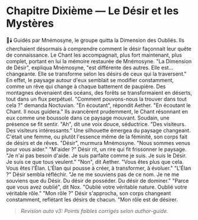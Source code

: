 # Chapitre Dixième — Le Désir et les Mystères
🌙🕯️
Guidés par Mnémosyne,
le groupe quitta la Dimension des Oubliés.
Ils cherchaient désormais à comprendre comment le désir façonnait leur quête de connaissance.
Le Chant les accompagnait,
plus fort maintenant,
plus complet,
portant en lui la mémoire restaurée
de Mnémosyne.
"La Dimension de Désir",
expliqua Mnémosyne,
"est différente des autres.
Elle est... changeante.
Elle se transforme
selon les désirs
de ceux qui la traversent."
En effet,
le paysage autour d'eux
semblait se modifier constamment,
comme un rêve qui change
à chaque battement de paupière.
Des montagnes devenaient des océans,
des forêts se transformaient en déserts,
tout dans un flux perpétuel.
"Comment pouvons-nous la trouver
dans tout cela ?"
demanda Noctuvian.
"En écoutant",
répondit Aether.
"En écoutant le Chant.
Il nous guidera."
Ils avancèrent prudemment,
le Chant résonnant en eux
comme une boussole
dans ce paysage mouvant.
Soudain,
une présence se fit sentir.
"Ah",
dit une voix douce,
séductrice.
"Des visiteurs.
Des visiteurs intéressants."
Une silhouette émergea
du paysage changeant.
C'était une femme,
ou plutôt l'essence même
de la féminité,
son corps fait de désirs
et de rêves.
"Désir",
murmura Mnémosyne.
"Nous sommes venus
pour vous aider."
"M'aider ?"
Désir rit,
un rire qui fit frissonner
le paysage.
"Je n'ai pas besoin d'aide.
Je suis parfaite comme je suis.
Je suis le Désir.
Je suis ce que tous veulent."
"Non",
dit Aether.
"Vous êtes plus que cela.
Vous êtes l'Élan.
L'Élan qui pousse à créer,
à transformer,
à évoluer."
"L'Élan ?"
Désir sembla réfléchir.
"Je ne me souviens pas
de ce nom.
Je ne me souviens
que du Désir.
Du désir de posséder.
Du désir de dominer."
"Parce que vous avez oublié",
dit Nox.
"Oublié votre véritable nature.
Oublié votre véritable rôle."
"Mon rôle ?"
Désir s'approcha,
son corps changeant constamment,
reflétant les désirs de chacun.
"Mon rôle est de désirer.
> _Revision auto v3: Points faibles corrigés selon author-guide._
